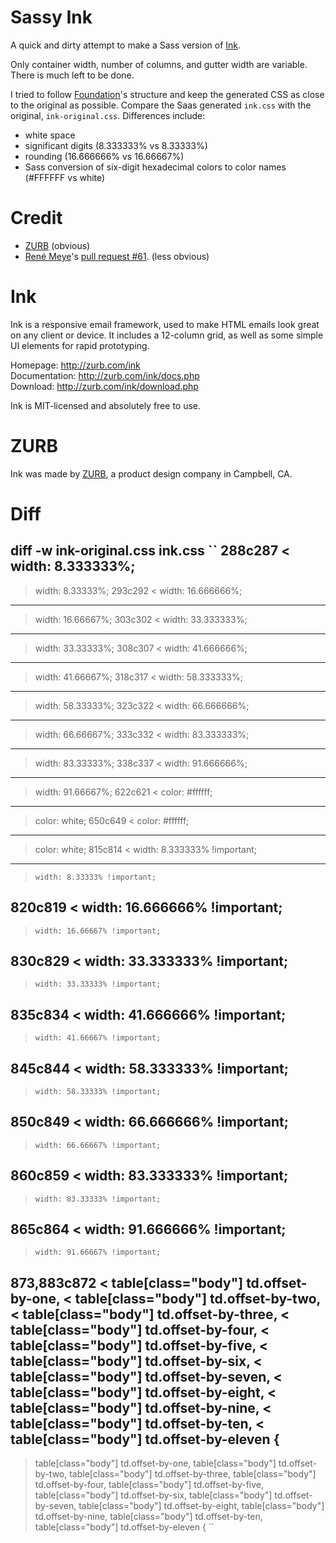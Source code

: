 Sassy Ink
=========

A quick and dirty attempt to make a Sass version of [Ink](http://zurb.com/ink). 

Only container width, number of columns, and gutter width are variable. There is much left to be done.

I tried to follow [Foundation](http://foundation.zurb.com/)'s structure and keep the generated CSS as close to the original as possible. Compare the Saas generated `ink.css` with the original, `ink-original.css`. Differences include:

* white space
* significant digits (8.333333% vs 8.33333%)
* rounding (16.666666% vs 16.66667%)
* Sass conversion of six-digit hexadecimal colors to color names (#FFFFFF vs white)

Credit
======

* [ZURB](http://www.zurb.com) (obvious)
* [René Meye](https://github.com/renemeye)'s [pull request #61](https://github.com/zurb/ink/pull/61). (less obvious)

Ink
===

Ink is a responsive email framework, used to make HTML emails look great on any client or device.  It includes a 12-column grid, as well as some simple UI elements for rapid prototyping.

Homepage:      http://zurb.com/ink<br />
Documentation: http://zurb.com/ink/docs.php<br />
Download:      http://zurb.com/ink/download.php

Ink is MIT-licensed and absolutely free to use.

ZURB
====

Ink was made by [ZURB](http://www.zurb.com), a product design company in Campbell, CA.

Diff
====
diff -w ink-original.css ink.css
``
288c287
<   width: 8.333333%;
---
>   width: 8.33333%;
293c292
<   width: 16.666666%;
---
>   width: 16.66667%;
303c302
<   width: 33.333333%;
---
>   width: 33.33333%;
308c307
<   width: 41.666666%;
---
>   width: 41.66667%;
318c317
<   width: 58.333333%;
---
>   width: 58.33333%;
323c322
<   width: 66.666666%;
---
>   width: 66.66667%;
333c332
<   width: 83.333333%;
---
>   width: 83.33333%;
338c337
<   width: 91.666666%;
---
>   width: 91.66667%;
622c621
<   color: #ffffff;
---
>   color: white;
650c649
<   color: #ffffff;
---
>   color: white;
815c814
<     width: 8.333333% !important;
---
>     width: 8.33333% !important;
820c819
<     width: 16.666666% !important;
---
>     width: 16.66667% !important;
830c829
<     width: 33.333333% !important;
---
>     width: 33.33333% !important;
835c834
<     width: 41.666666% !important;
---
>     width: 41.66667% !important;
845c844
<     width: 58.333333% !important;
---
>     width: 58.33333% !important;
850c849
<     width: 66.666666% !important;
---
>     width: 66.66667% !important;
860c859
<     width: 83.333333% !important;
---
>     width: 83.33333% !important;
865c864
<     width: 91.666666% !important;
---
>     width: 91.66667% !important;
873,883c872
<   table[class="body"] td.offset-by-one,
<   table[class="body"] td.offset-by-two,
<   table[class="body"] td.offset-by-three,
<   table[class="body"] td.offset-by-four,
<   table[class="body"] td.offset-by-five,
<   table[class="body"] td.offset-by-six,
<   table[class="body"] td.offset-by-seven,
<   table[class="body"] td.offset-by-eight,
<   table[class="body"] td.offset-by-nine,
<   table[class="body"] td.offset-by-ten,
<   table[class="body"] td.offset-by-eleven {
---
>   table[class="body"] td.offset-by-one, table[class="body"] td.offset-by-two, table[class="body"] td.offset-by-three, table[class="body"] td.offset-by-four, table[class="body"] td.offset-by-five, table[class="body"] td.offset-by-six, table[class="body"] td.offset-by-seven, table[class="body"] td.offset-by-eight, table[class="body"] td.offset-by-nine, table[class="body"] td.offset-by-ten, table[class="body"] td.offset-by-eleven {
``